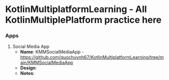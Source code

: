 # KotlinMultiplatformLearning - All KotlinMultiplePlatform practice here

### Apps
1. Social Media App
   - **Name**: KMMSocialMediaApp - https://github.com/quochuynh67/KotlinMultiplatformLearning/tree/main/KMMSocialMediaApp 
   - **Design**:
   - **Notes**:


 
